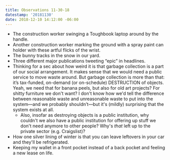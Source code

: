 ```yaml
---
title: Observations 11-30-18
datestamp: '20181130'
date: 2018-12-10 14:12:00 -06:00
---
```


- The construction worker swinging a Toughbook laptop around by the handle.
- Another construction worker marking the ground with a spray paint can holder with these artful flicks of the wrist.
- The bunny tracks in the snow in our yard.
- Three different major publications tweeting “epic” in headlines.
- Thinking for a sec about how weird it is that garbage collection is a part of our social arrangement. It makes sense that we would need a public service to move waste around. But garbage collection is more than that: it’s tax-funded, on-demand (or on-schedule) DESTRUCTION of objects. Yeah, we need that for banana peels, but also for old art projects? For shitty furniture we don't want? I don't know how we'd tell the difference between reasonable waste and unreasonable waste to put into the system—and we probably shouldn’t—but it's (mildly) surprising that the system exists at all.
	- Also, insofar as destroying objects is a public institution, why couldn't we also have a public institution for offering up stuff we don't need anymore to other people? Why's *that* left up to the private sector (e.g. Craigslist)?
- How one silver lining of winter is that you can leave leftovers in your car and they'll be refrigerated.
- Keeping my wallet in a front pocket instead of a back pocket and feeling a new lease on life.
